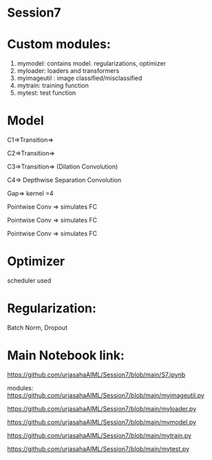 # Session7

# Custom modules:
1. mymodel:  contains model. regularizations, optimizer
2. myloader: loaders and transformers
3. myimageutil : image classified/misclassified
4. mytrain: training function
5. mytest: test function

# Model
C1=>Transition=>

C2=>Transition=>

C3=>Transition=>  (Dilation Convolution)

C4=> Depthwise Separation Convolution

Gap=> kernel =4

Pointwise Conv => simulates FC

Pointwise Conv => simulates FC

Pointwise Conv => simulates FC



# Optimizer
scheduler used

# Regularization:
Batch Norm, Dropout

# Main Notebook link:
https://github.com/urjasahaAIML/Session7/blob/main/S7.ipynb

modules:
https://github.com/urjasahaAIML/Session7/blob/main/myimageutil.py

https://github.com/urjasahaAIML/Session7/blob/main/myloader.py

https://github.com/urjasahaAIML/Session7/blob/main/mymodel.py

https://github.com/urjasahaAIML/Session7/blob/main/mytrain.py

https://github.com/urjasahaAIML/Session7/blob/main/mytest.py





